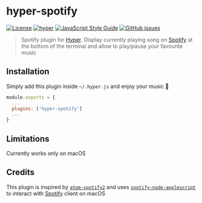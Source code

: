 # hyper-spotify

[![License](https://img.shields.io/github/license/panz3r/hyper-spotify.svg)](LICENSE.md)
[![hyper](https://img.shields.io/badge/Hyper-v1.3.1-green.svg)](https://github.com/zeit/hyper/releases/tag/1.3.1)
[![JavaScript Style Guide](https://img.shields.io/badge/code_style-standard-brightgreen.svg)](https://standardjs.com)
[![GitHub issues](https://img.shields.io/github/issues/panz3r/hyper-spotify.svg)](https://github.com/panz3r/hyper-spotify/issues)

> Spotify plugin for [Hyper](https://hyper.is). Display currently playing song on [Spotify](https://www.spotify.com) at the bottom of the terminal and allow to play/pause your favourite music

## Installation
Simply add this plugin inside `~/.hyper.js` and enjoy your music :musical_note:
```js
module.exports = {
  ...
  plugins: ['hyper-spotify']
  ...
}
```

## Limitations
Currently works only on macOS

## Credits

This plugin is inspired by [`atom-spotify2`](https://github.com/albertorestifo/atom-spotify2) and uses [`spotify-node-applescript`](https://github.com/andrehaveman/spotify-node-applescript) to interact with [Spotify](https://www.spotify.com) client on macOS
